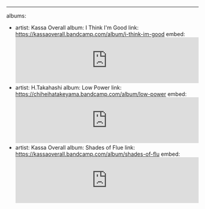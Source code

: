 ---
albums: 
  - artist: Kassa Overall
    album: I Think I'm Good
    link: https://kassaoverall.bandcamp.com/album/i-think-im-good
    embed: <iframe style="border: 0; width: 100%; height: 120px;" src="https://bandcamp.com/EmbeddedPlayer/album=2813699302/size=large/bgcol=ffffff/linkcol=0687f5/tracklist=false/artwork=small/transparent=true/" seamless><a href="http://kassaoverall.bandcamp.com/album/i-think-im-good">I THINK I&#39;M GOOD by Kassa Overall</a></iframe>
  - artist: H.Takahashi
    album: Low Power
    link: https://chiheihatakeyama.bandcamp.com/album/low-power
    embed: <iframe style="border: 0; width: 100%; height: 120px;" src="https://bandcamp.com/EmbeddedPlayer/album=1543386245/size=large/bgcol=ffffff/linkcol=0687f5/tracklist=false/artwork=small/transparent=true/" seamless><a href="http://chiheihatakeyama.bandcamp.com/album/low-power">Low Power by H.Takahashi</a></iframe>
  - artist: Kassa Overall
    album: Shades of Flue
    link: https://kassaoverall.bandcamp.com/album/shades-of-flu
    embed: <iframe style="border: 0; width: 100%; height: 120px;" src="https://bandcamp.com/EmbeddedPlayer/album=1596843677/size=large/bgcol=ffffff/linkcol=0687f5/tracklist=false/artwork=small/transparent=true/" seamless><a href="http://kassaoverall.bandcamp.com/album/shades-of-flu">SHADES OF FLU by Kassa Overall</a></iframe>
